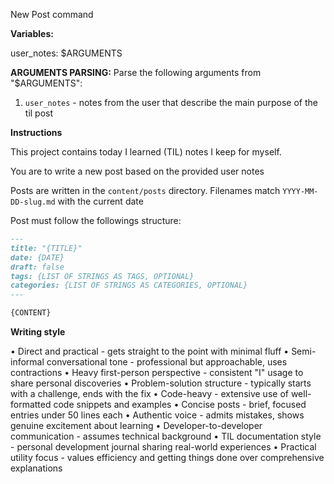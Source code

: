 New Post command

**Variables:**

user_notes: $ARGUMENTS

**ARGUMENTS PARSING:**
Parse the following arguments from "$ARGUMENTS":

1. `user_notes` - notes from the user that describe the main purpose of the til post

**Instructions**

This project contains today I learned (TIL) notes I keep for myself.

You are to write a new post based on the provided user notes

Posts are written in the `content/posts` directory. Filenames match `YYYY-MM-DD-slug.md` with the current date

Post must follow the followings structure:

```md
---
title: "{TITLE}"
date: {DATE}
draft: false
tags: {LIST OF STRINGS AS TAGS, OPTIONAL}
categories: {LIST OF STRINGS AS CATEGORIES, OPTIONAL}
---

{CONTENT}
```

**Writing style**

  • Direct and practical - gets straight to the point with minimal fluff
  • Semi-informal conversational tone - professional but approachable, uses contractions
  • Heavy first-person perspective - consistent "I" usage to share personal discoveries
  • Problem-solution structure - typically starts with a challenge, ends with the fix
  • Code-heavy - extensive use of well-formatted code snippets and examples
  • Concise posts - brief, focused entries under 50 lines each
  • Authentic voice - admits mistakes, shows genuine excitement about learning
  • Developer-to-developer communication - assumes technical background
  • TIL documentation style - personal development journal sharing real-world experiences
  • Practical utility focus - values efficiency and getting things done over comprehensive explanations
